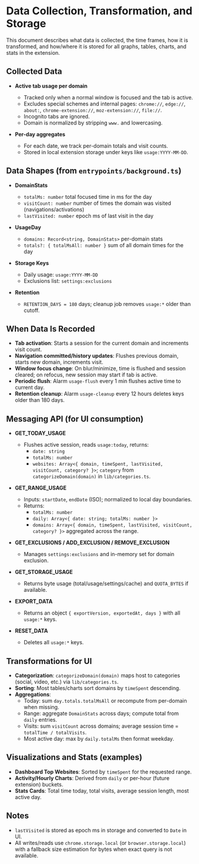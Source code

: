 # Data Collection, Transformation, and Storage

This document describes what data is collected, the time frames, how it is transformed, and how/where it is stored for all graphs, tables, charts, and stats in the extension.

## Collected Data

- __Active tab usage per domain__
  - Tracked only when a normal window is focused and the tab is active.
  - Excludes special schemes and internal pages: `chrome://`, `edge://`, `about:`, `chrome-extension://`, `moz-extension://`, `file://`.
  - Incognito tabs are ignored.
  - Domain is normalized by stripping `www.` and lowercasing.

- __Per-day aggregates__
  - For each date, we track per-domain totals and visit counts.
  - Stored in local extension storage under keys like `usage:YYYY-MM-DD`.

## Data Shapes (from `entrypoints/background.ts`)

- __DomainStats__
  - `totalMs: number` total focused time in ms for the day
  - `visitCount: number` number of times the domain was visited (navigations/activations)
  - `lastVisited: number` epoch ms of last visit in the day

- __UsageDay__
  - `domains: Record<string, DomainStats>` per-domain stats
  - `totals?: { totalMsAll: number }` sum of all domain times for the day

- __Storage Keys__
  - Daily usage: `usage:YYYY-MM-DD`
  - Exclusions list: `settings:exclusions`

- __Retention__
  - `RETENTION_DAYS = 180` days; cleanup job removes `usage:*` older than cutoff.

## When Data Is Recorded

- __Tab activation__: Starts a session for the current domain and increments visit count.
- __Navigation committed/history updates__: Flushes previous domain, starts new domain, increments visit.
- __Window focus change__: On blur/minimize, time is flushed and session cleared; on refocus, new session may start if tab is active.
- __Periodic flush__: Alarm `usage-flush` every 1 min flushes active time to current day.
- __Retention cleanup__: Alarm `usage-cleanup` every 12 hours deletes keys older than 180 days.

## Messaging API (for UI consumption)

- __GET_TODAY_USAGE__
  - Flushes active session, reads `usage:today`, returns:
    - `date: string`
    - `totalMs: number`
    - `websites: Array<{ domain, timeSpent, lastVisited, visitCount, category? }>`; `category` from `categorizeDomain(domain)` in `lib/categories.ts`.

- __GET_RANGE_USAGE__
  - Inputs: `startDate`, `endDate` (ISO); normalized to local day boundaries.
  - Returns:
    - `totalMs: number`
    - `daily: Array<{ date: string; totalMs: number }>`
    - `domains: Array<{ domain, timeSpent, lastVisited, visitCount, category? }>` aggregated across the range.

- __GET_EXCLUSIONS / ADD_EXCLUSION / REMOVE_EXCLUSION__
  - Manages `settings:exclusions` and in-memory set for domain exclusion.

- __GET_STORAGE_USAGE__
  - Returns byte usage (total/usage/settings/cache) and `QUOTA_BYTES` if available.

- __EXPORT_DATA__
  - Returns an object `{ exportVersion, exportedAt, days }` with all `usage:*` keys.

- __RESET_DATA__
  - Deletes all `usage:*` keys.

## Transformations for UI

- __Categorization__: `categorizeDomain(domain)` maps host to categories (social, video, etc.) via `lib/categories.ts`.
- __Sorting__: Most tables/charts sort domains by `timeSpent` descending.
- __Aggregations__:
  - Today: sum `day.totals.totalMsAll` or recompute from per-domain when missing.
  - Range: aggregate `DomainStats` across days; compute total from `daily` entries.
  - Visits: sum `visitCount` across domains; average session time = `totalTime / totalVisits`.
  - Most active day: max by `daily.totalMs` then format weekday.

## Visualizations and Stats (examples)

- __Dashboard Top Websites__: Sorted by `timeSpent` for the requested range.
- __Activity/Hourly Charts__: Derived from `daily` or per-hour (future extension) buckets.
- __Stats Cards__: Total time today, total visits, average session length, most active day.

## Notes

- `lastVisited` is stored as epoch ms in storage and converted to `Date` in UI.
- All writes/reads use `chrome.storage.local` (or `browser.storage.local`) with a fallback size estimation for bytes when exact query is not available.
